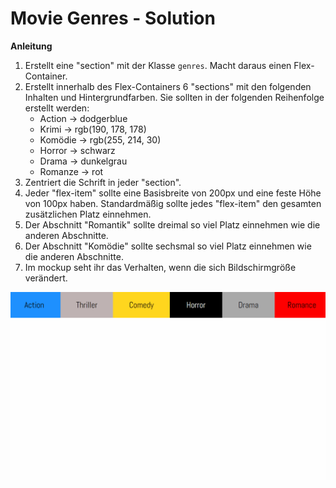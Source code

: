 # Movie Genres - Solution

**Anleitung**

1.  Erstellt eine "section" mit der Klasse `genres`. Macht daraus einen Flex-Container.
2.  Erstellt innerhalb des Flex-Containers 6 "sections" mit den folgenden Inhalten und Hintergrundfarben. Sie sollten in der folgenden Reihenfolge erstellt werden:
    - Action → dodgerblue
    - Krimi → rgb(190, 178, 178)
    - Komödie → rgb(255, 214, 30)
    - Horror → schwarz
    - Drama → dunkelgrau
    - Romanze → rot
3.  Zentriert die Schrift in jeder "section".
4. Jeder "flex-item" sollte eine Basisbreite von 200px und eine feste Höhe von 100px haben. Standardmäßig sollte jedes "flex-item" den gesamten zusätzlichen Platz einnehmen.
5. Der Abschnitt "Romantik" sollte dreimal so viel Platz einnehmen wie die anderen Abschnitte.
6. Der Abschnitt "Komödie" sollte sechsmal so viel Platz einnehmen wie die anderen Abschnitte.
7. Im mockup seht ihr das Verhalten, wenn die sich Bildschirmgröße verändert. 

![reference-gif](/images/example.gif)
